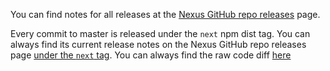 You can find notes for all releases at the [Nexus GitHub repo releases](https://nxs.li/changelog) page.

Every commit to master is released under the `next` npm dist tag. You can always find its current release notes on the Nexus GitHub repo releases page [under the `next` tag](https://nxs.li/changelog/canary). You can always find the raw code diff [here](https://github.com/graphql-nexus/nexus/compare/latest...next)
